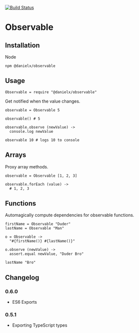 [![Build Status](https://travis-ci.org/distri/observable.svg?branch=npm)](https://travis-ci.org/distri/observable)

Observable
==========

Installation
------------

Node

    npm @danielx/observable

Usage
-----

    Observable = require "@danielx/observable"

Get notified when the value changes.

    observable = Observable 5

    observable() # 5

    observable.observe (newValue) ->
      console.log newValue

    observable 10 # logs 10 to console

Arrays
------

Proxy array methods.

    observable = Observable [1, 2, 3]

    observable.forEach (value) ->
      # 1, 2, 3

Functions
---------

Automagically compute dependencies for observable functions.

    firstName = Observable "Duder"
    lastName = Observable "Man"

    o = Observable ->
      "#{firstName()} #{lastName()}"

    o.observe (newValue) ->
      assert.equal newValue, "Duder Bro"

    lastName "Bro"

Changelog
---------

### 0.6.0

- ES6 Exports

### 0.5.1

- Exporting TypeScript types

